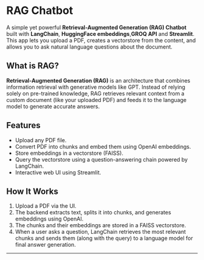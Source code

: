 # RAG Chatbot 

A simple yet powerful **Retrieval-Augmented Generation (RAG) Chatbot** built with **LangChain**, **HuggingFace embeddings**,**GROQ API** and **Streamlit**. This app lets you upload a PDF, creates a vectorstore from the content, and allows you to ask natural language questions about the document.



##  What is RAG?

**Retrieval-Augmented Generation (RAG)** is an architecture that combines information retrieval with generative models like GPT. Instead of relying solely on pre-trained knowledge, RAG retrieves relevant context from a custom document (like your uploaded PDF) and feeds it to the language model to generate accurate answers.



## Features

- Upload any PDF file.
- Convert PDF into chunks and embed them using OpenAI embeddings.
- Store embeddings in a vectorstore (FAISS).
- Query the vectorstore using a question-answering chain powered by LangChain.
- Interactive web UI using Streamlit.

## How It Works

1. Upload a PDF via the UI.
2. The backend extracts text, splits it into chunks, and generates embeddings using OpenAI.
3. The chunks and their embeddings are stored in a FAISS vectorstore.
4. When a user asks a question, LangChain retrieves the most relevant chunks and sends them (along with the query) to a language model for final answer generation.

---
